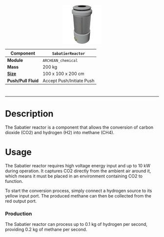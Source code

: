 <p align="center">
<img src="SabatierReactor.png" />
</p>

|Component|`SabatierReactor`|
|---|---|
|**Module**|`ARCHEAN_chemical`|
|**Mass**|200 kg|
|[**Size**](# "Based on the component's occupancy in a fixed 25cm grid.")|100 x 100 x 200 cm|
|**Push/Pull Fluid**|Accept Push/Initiate Push|
#
---

# Description
The Sabatier reactor is a component that allows the conversion of carbon dioxide (CO2) and hydrogen (H2) into methane (CH4).

# Usage
The Sabatier reactor requires high voltage energy input and up to 10 kW during operation. It captures CO2 directly from the ambient air around it, which means it must be placed in an environment containing CO2 to function.

To start the conversion process, simply connect a hydrogen source to its yellow input port. The produced methane can then be collected from the red output port.

### Production
The Sabatier reactor can process up to 0.1 kg of hydrogen per second, providing 0.2 kg of methane per second.

